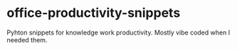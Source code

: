 # office-productivity-snippets
Pyhton snippets for knowledge work productivity. Mostly vibe coded when I needed them.
